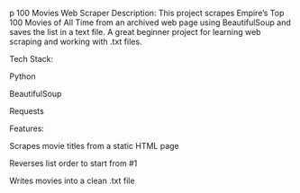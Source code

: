 p 100 Movies Web Scraper
Description:
This project scrapes Empire’s Top 100 Movies of All Time from an archived web page using BeautifulSoup and saves the list in a text file. A great beginner project for learning web scraping and working with .txt files.

Tech Stack:

Python

BeautifulSoup

Requests

Features:

Scrapes movie titles from a static HTML page

Reverses list order to start from #1

Writes movies into a clean .txt file

